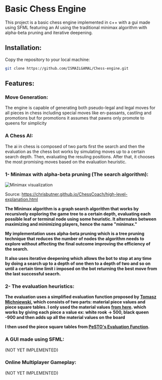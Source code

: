 # Basic Chess Engine

This project is a basic chess engine implemented in c++ with a gui made using SFML featuring an AI using the traditional minimax algorithm with alpha-beta pruning and iterative deepening.

## Installation:

Copy the repository to your local machine:
```bash
git clone https://github.com/ISMAILGAMAL/Chess-engine.git
```

## Features:

### Move Generation:

The engine is capable of generating both pseudo-legal and legal moves for all pieces in chess including special moves like en-passants, castling and promotions but for promotions it assumes that pawns only promote to queens for simplicity

### A Chess AI:

The ai in chess is composed of two parts first the search and then the evaluation as the chess bot works by simulating moves up to a certain search depth. Then,  evaluating the resuling positions. After that, it chooses the most promising moves based on the evaluation heuristic.


### 1- Minimax with alpha-beta pruning (The search algorithm):
![Minimax visualization](https://chrisbutner.github.io/ChessCoach/figure1.png)

Source: https://chrisbutner.github.io/ChessCoach/high-level-explanation.html

**The Minimax algorithm is a graph search algorithm that works by recursively exploring the game tree to a certain depth, evaluating each possible leaf or terminal node using some heuristic. It alternates between maximizing and minimizing players, hence the name "minimax."**

**My implementation uses alpha-beta pruning which is a tree pruning technique that reduces the number of nodes the algorithm needs to explore without affecting the final outcome improving the efficiency of the search.**

**It also uses iterative deepening which allows the bot to stop at any time by doing a search up to a depth of one then to a depth of two and so on until a certain time limit i imposed on the bot returning the best move from the last successful seacrh.**


### 2- The evaluation heuristics:

**The evaluation uses a simplified evaluation function proposed by [Tomasz Michniewski](https://www.chessprogramming.org/Tomasz_Michniewski), which consists of two parts: material piece values and piece square tables. I only used the material values [from here](https://www.chessprogramming.org/Simplified_Evaluation_Function). which works by giving each piece a value ex: white rook -> 500, black queen -900 and then adds up all the material values on the board**

**I then used the piece square tables from [PeSTO's Evaluation Function](https://www.chessprogramming.org/PeSTO%27s_Evaluation_Function).**


### A GUI made using SFML:

(NOT YET IMPLEMENTED)

### Online Multiplayer Gameplay:

(NOT YET IMPLEMENTED)
